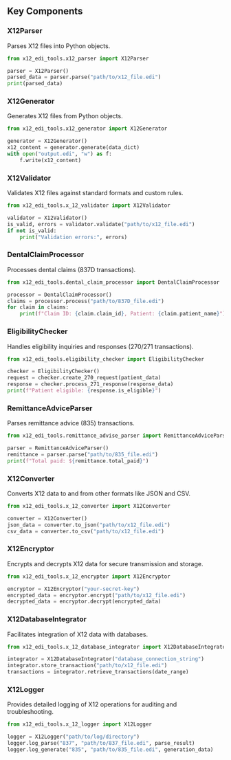 ## Key Components

### X12Parser
Parses X12 files into Python objects.

```python
from x12_edi_tools.x12_parser import X12Parser

parser = X12Parser()
parsed_data = parser.parse("path/to/x12_file.edi")
print(parsed_data)
```

### X12Generator
Generates X12 files from Python objects.

```python
from x12_edi_tools.x12_generator import X12Generator

generator = X12Generator()
x12_content = generator.generate(data_dict)
with open("output.edi", "w") as f:
    f.write(x12_content)
```

### X12Validator
Validates X12 files against standard formats and custom rules.

```python
from x12_edi_tools.x_12_validator import X12Validator

validator = X12Validator()
is_valid, errors = validator.validate("path/to/x12_file.edi")
if not is_valid:
    print("Validation errors:", errors)
```

### DentalClaimProcessor
Processes dental claims (837D transactions).

```python
from x12_edi_tools.dental_claim_processor import DentalClaimProcessor

processor = DentalClaimProcessor()
claims = processor.process("path/to/837D_file.edi")
for claim in claims:
    print(f"Claim ID: {claim.claim_id}, Patient: {claim.patient_name}")
```

### EligibilityChecker
Handles eligibility inquiries and responses (270/271 transactions).

```python
from x12_edi_tools.eligibility_checker import EligibilityChecker

checker = EligibilityChecker()
request = checker.create_270_request(patient_data)
response = checker.process_271_response(response_data)
print(f"Patient eligible: {response.is_eligible}")
```

### RemittanceAdviceParser
Parses remittance advice (835) transactions.

```python
from x12_edi_tools.remittance_advise_parser import RemittanceAdviceParser

parser = RemittanceAdviceParser()
remittance = parser.parse("path/to/835_file.edi")
print(f"Total paid: ${remittance.total_paid}")
```

### X12Converter
Converts X12 data to and from other formats like JSON and CSV.

```python
from x12_edi_tools.x_12_converter import X12Converter

converter = X12Converter()
json_data = converter.to_json("path/to/x12_file.edi")
csv_data = converter.to_csv("path/to/x12_file.edi")
```

### X12Encryptor
Encrypts and decrypts X12 data for secure transmission and storage.

```python
from x12_edi_tools.x_12_encryptor import X12Encryptor

encryptor = X12Encryptor("your-secret-key")
encrypted_data = encryptor.encrypt("path/to/x12_file.edi")
decrypted_data = encryptor.decrypt(encrypted_data)
```

### X12DatabaseIntegrator
Facilitates integration of X12 data with databases.

```python
from x12_edi_tools.x_12_database_integrator import X12DatabaseIntegrator

integrator = X12DatabaseIntegrator("database_connection_string")
integrator.store_transaction("path/to/x12_file.edi")
transactions = integrator.retrieve_transactions(date_range)
```

### X12Logger
Provides detailed logging of X12 operations for auditing and troubleshooting.

```python
from x12_edi_tools.x_12_logger import X12Logger

logger = X12Logger("path/to/log/directory")
logger.log_parse("837", "path/to/837_file.edi", parse_result)
logger.log_generate("835", "path/to/835_file.edi", generation_data)
```
